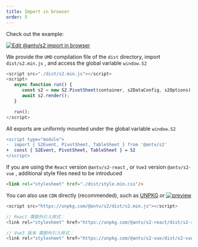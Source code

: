 ```yaml
---
title: Import in browser
order: 5
---
```


Check out the example:

[![Edit @antv/s2 import in browser](https://codesandbox.io/static/img/play-codesandbox.svg)](https://codesandbox.io/s/antv-s2-import-in-browser-z6uspx?autoresize=1\&fontsize=14\&hidenavigation=1\&theme=dark)

We provide the `UMD` compilation file of the `dist` directory, import `dist/s2.min.js` , and access the global variable `window.S2`

```ts
<script src="./dist/s2.min.js"></script>
<script>
   async function run() {
      const s2 = new S2.PivotSheet(container, s2DataConfig, s2Options);
      await s2.render();
   }

   run();
</script>
```

All exports are uniformly mounted under the global variable `window.S2`

```diff
<script type="module">
-  import { S2Event, PivotSheet, TableSheet } from '@antv/s2'
+  const { S2Event, PivotSheet, TableSheet } = S2
</script>
```

If you are using the `React` version `@antv/s2-react` , or `Vue3` version `@antv/s2-vue` , additional style files need to be introduced

```html
<link rel="stylesheet" href="./dist/style.min.css"/>
```

You can also use `CDN` directly (recommended), such as [UNPKG](https://unpkg.com/@antv/s2) or [![preview](https://data.jsdelivr.com/v1/package/npm/@antv/s2/badge)](https://www.jsdelivr.com/package/npm/@antv/s2)

```js
<script src="https://unpkg.com/@antv/s2/dist/s2.min.js"></script>

// React 需额外引入样式：
<link rel="stylesheet" href="https://unpkg.com/@antv/s2-react/dist/s2-react.min.css"/>

// Vue3 版本 需额外引入样式：
<link rel="stylesheet" href="https://unpkg.com/@antv/s2-vue/dist/s2-vue.min.css"/>
```
